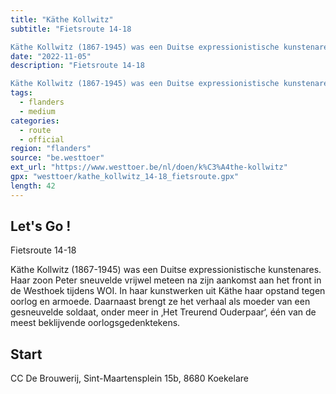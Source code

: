 ```yaml
---
title: "Käthe Kollwitz"
subtitle: "Fietsroute 14-18

Käthe Kollwitz (1867-1945) was een Duitse expressionistische kunstenares"
date: "2022-11-05"
description: "Fietsroute 14-18

Käthe Kollwitz (1867-1945) was een Duitse expressionistische kunstenares" 
tags:
  - flanders
  - medium
categories: 
  - route
  - official
region: "flanders"
source: "be.westtoer"
ext_url: "https://www.westtoer.be/nl/doen/k%C3%A4the-kollwitz"
gpx: "westtoer/kathe_kollwitz_14-18_fietsroute.gpx"
length: 42
---
```


## Let's Go !

Fietsroute 14-18

Käthe Kollwitz (1867-1945) was een Duitse expressionistische kunstenares. Haar zoon Peter sneuvelde vrijwel meteen na zijn aankomst aan het front in de Westhoek tijdens WOI. In haar kunstwerken uit Käthe haar opstand tegen oorlog en armoede. Daarnaast brengt ze het verhaal als moeder van een gesneuvelde soldaat, onder meer in ‚Het Treurend Ouderpaar‘, één van de meest beklijvende oorlogsgedenktekens.

## Start 

CC De Brouwerij, Sint-Maartensplein 15b, 8680 Koekelare 


